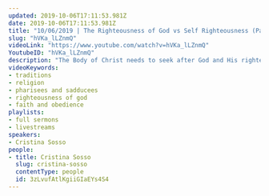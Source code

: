 ```yaml
---
updated: 2019-10-06T17:11:53.981Z
date: 2019-10-06T17:11:53.981Z
title: "10/06/2019 | The Righteousness of God vs Self Righteousness (Pastor Cristina Sosso)"
slug: "hVKa_lLZnmQ"
videoLink: "https://www.youtube.com/watch?v=hVKa_lLZnmQ"
YoutubeID: "hVKa_lLZnmQ"
description: "The Body of Christ needs to seek after God and His righteousness instead of committing fully to their man-made traditions. This sermon was delivered by Pastor Cris Sosso at Freedom Fellowship Church International on October 6, 2019."
videoKeywords:
- traditions
- religion
- pharisees and sadducees
- righteousness of god
- faith and obedience
playlists:
- full sermons
- livestreams
speakers:
- Cristina Sosso
people:
- title: Cristina Sosso
  slug: cristina-sosso
  contentType: people
  id: 3zLvufAtlKgiiGIaEYs4S4
---
```

